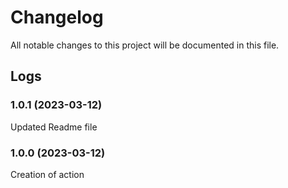 # Changelog

All notable changes to this project will be documented in this file.

## Logs

### 1.0.1 (2023-03-12)

Updated Readme file

### 1.0.0 (2023-03-12)

Creation of action
